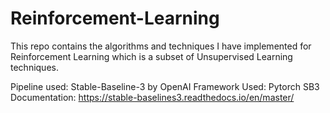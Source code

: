 # Reinforcement-Learning
This repo contains the algorithms and techniques I have implemented for Reinforcement Learning which is a subset of Unsupervised Learning techniques.

Pipeline used: Stable-Baseline-3 by OpenAI
Framework Used: Pytorch
SB3 Documentation: https://stable-baselines3.readthedocs.io/en/master/
